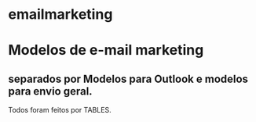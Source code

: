 # emailmarketing
<h1>Modelos de e-mail marketing</h1>
<h2>separados por Modelos para Outlook e modelos para envio geral.</h2>


<p>Todos foram feitos por TABLES.</p>
